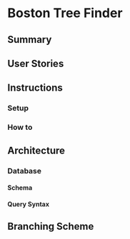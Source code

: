 # Boston Tree Finder

## Summary

## User Stories

## Instructions

### Setup

### How to

## Architecture

### Database

#### Schema

#### Query Syntax

## Branching Scheme
